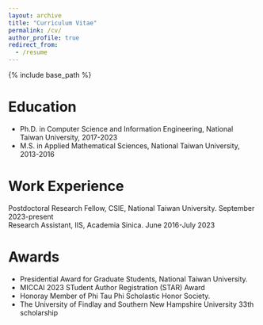 ```yaml
---
layout: archive
title: "Curriculum Vitae"
permalink: /cv/
author_profile: true
redirect_from:
  - /resume
---
```


{% include base_path %}

Education
======

* Ph.D. in Computer Science and Information Engineering, National Taiwan University, 2017-2023
* M.S. in Applied Mathematical Sciences, National Taiwan University, 2013-2016

Work Experience
======
Postdoctoral Research Fellow, CSIE, National Taiwan University. September 2023-present  
Research Assistant, IIS, Academia Sinica. June 2016-July 2023  

Awards
======
* Presidential Award for Graduate Students, National Taiwan University. 
* MICCAI 2023 STudent Author Registration (STAR) Award
* Honoray Member of Phi Tau Phi Scholastic Honor Society.
* The University of Findlay and Southern New Hampshire University 33th scholarship
